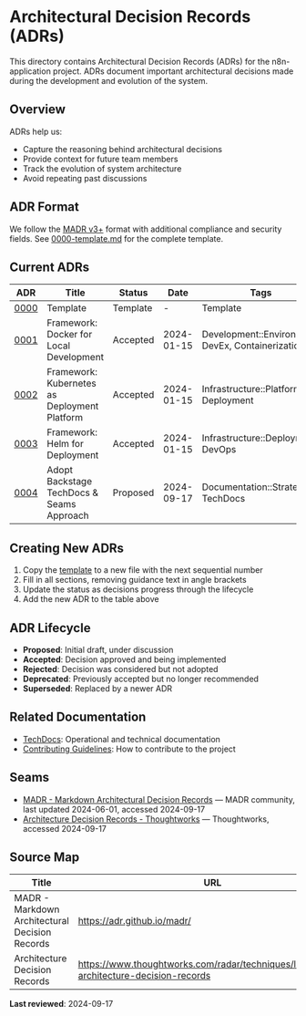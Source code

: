 # Architectural Decision Records (ADRs)

This directory contains Architectural Decision Records (ADRs) for the n8n-application project. ADRs document important architectural decisions made during the development and evolution of the system.

## Overview

ADRs help us:
- Capture the reasoning behind architectural decisions
- Provide context for future team members
- Track the evolution of system architecture
- Avoid repeating past discussions

## ADR Format

We follow the [MADR v3+](https://adr.github.io/madr/) format with additional compliance and security fields. See [0000-template.md](0000-template.md) for the complete template.

## Current ADRs

| ADR | Title | Status | Date | Tags |
|-----|-------|--------|------|------|
| [0000](0000-template.md) | Template | Template | - | Template |
| [0001](0001-framework-docker-for-local-development.md) | Framework: Docker for Local Development | Accepted | 2024-01-15 | Development::Environment, DevEx, Containerization |
| [0002](0002-framework-kubernetes-as-deployment-platform.md) | Framework: Kubernetes as Deployment Platform | Accepted | 2024-01-15 | Infrastructure::Platform, Deployment |
| [0003](0003-framework-helm-for-deployment.md) | Framework: Helm for Deployment | Accepted | 2024-01-15 | Infrastructure::Deployment, DevOps |
| [0004](0004-adopt-backstage-techdocs-seams-approach.md) | Adopt Backstage TechDocs & Seams Approach | Proposed | 2024-09-17 | Documentation::Strategy, TechDocs |

## Creating New ADRs

1. Copy the [template](0000-template.md) to a new file with the next sequential number
2. Fill in all sections, removing guidance text in angle brackets
3. Update the status as decisions progress through the lifecycle
4. Add the new ADR to the table above

## ADR Lifecycle

- **Proposed**: Initial draft, under discussion
- **Accepted**: Decision approved and being implemented
- **Rejected**: Decision was considered but not adopted
- **Deprecated**: Previously accepted but no longer recommended
- **Superseded**: Replaced by a newer ADR

## Related Documentation

- [TechDocs](../techdocs/): Operational and technical documentation
- [Contributing Guidelines](../../README.md#contributing): How to contribute to the project

## Seams

- [MADR - Markdown Architectural Decision Records](https://adr.github.io/madr/) — MADR community, last updated 2024-06-01, accessed 2024-09-17
- [Architecture Decision Records - Thoughtworks](https://www.thoughtworks.com/radar/techniques/lightweight-architecture-decision-records) — Thoughtworks, accessed 2024-09-17

## Source Map

| Title | URL | Publisher | Last_Updated | Date_Accessed |
|-------|-----|-----------|--------------|---------------|
| MADR - Markdown Architectural Decision Records | https://adr.github.io/madr/ | MADR community | 2024-06-01 | 2024-09-17 |
| Architecture Decision Records | https://www.thoughtworks.com/radar/techniques/lightweight-architecture-decision-records | Thoughtworks | 2024-01-01 | 2024-09-17 |

**Last reviewed**: 2024-09-17